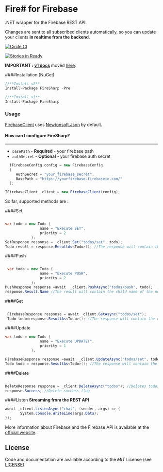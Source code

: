 #   **Fire#** for Firebase

.NET wrapper for the Firebase REST API.

Changes are sent to all subscribed clients automatically, so you can
update your clients **in realtime from the backend**.

[![Circle CI](https://circleci.com/gh/ziyasal/FireSharp/tree/v2.svg?style=svg)](https://circleci.com/gh/ziyasal/FireSharp/tree/v2)

[![Stories in Ready](https://badge.waffle.io/ziyasal/firesharp.svg?label=ready&title=Ready)](http://waffle.io/ziyasal/firesharp)


**IMPORTANT :** [**v1 docs**](https://github.com/ziyasal/FireSharp/wiki/v1-Docs) moved [here](https://github.com/ziyasal/FireSharp/wiki/v1-Docs).

####Installation (NuGet)
```csharp
//**Install v2**
Install-Package FireSharp -Pre

//**Install v1**
Install-Package FireSharp
```
### Usage
[FirebaseClient](https://github.com/ziyasal/FireSharp/blob/master/FireSharp/FirebaseClient.cs) uses [Newtonsoft.Json](https://github.com/JamesNK/Newtonsoft.Json) by default.

#### How can I configure FireSharp?
------------------------------

* `basePath` - **Required** - your firebase path
* `authSecret` - **Optional** - your firebase auth secret

```csharp
  IFirebaseConfig config = new FirebaseConfig
  {
     AuthSecret = "your_firebase_secret",
     BasePath = "https://yourfirebase.firebaseio.com/"
  };
````
```csharp
IFirebaseClient  client = new FirebaseClient(config);
```
So far, supported methods are :

####Set
```csharp

var todo = new Todo {
                name = "Execute SET",
                priority = 2
            };
SetResponse response = _client.Set("todos/set", todo);
Todo result = response.ResultAs<Todo>(); //The response will contain the data written
```
####Push
```csharp

 var todo = new Todo {
                name = "Execute PUSH",
                priority = 2
            };
PushResponse response =await  _client.PushAsync("todos/push", todo);
response.Result.Name //The result will contain the child name of the new data that was added
```
####Get
```csharp

 FirebaseResponse response = await _client.GetAsync("todos/set");
 Todo todo=response.ResultAs<Todo>(); //The response will contain the data being retreived
```
####Update
```csharp
var todo = new Todo {
                name = "Execute UPDATE!",
                priority = 1
            };

FirebaseResponse response =await  _client.UpdateAsync("todos/set", todo);
Todo todo = response.ResultAs<Todo>(); //The response will contain the data written
```
####Delete
```csharp

DeleteResponse response = _client.DeleteAsync("todos"); //Deletes todos collection
response.Success; //Delete success flag
```
####Listen **Streaming from the REST API**
```csharp
await _client.ListenAsync("chat", (sender, args) => { 
       System.Console.WriteLine(args.Data); 
});
```

More information about Firebase and the Firebase API is available at the
[official website](http://www.firebase.com/).


## License
Code and documentation are available according to the *MIT* License (see [LICENSE](https://github.com/ziyasal/FireSharp/blob/master/LICENSE.md)).
